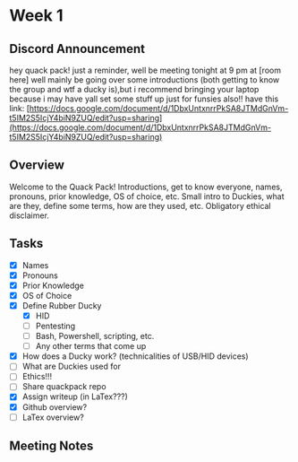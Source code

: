 # Week 1

## Discord Announcement
hey quack pack! just a reminder, well be meeting tonight at 9 pm at [room here]
well mainly be going over some introductions (both getting to know the group and wtf a ducky is),but i recommend bringing your laptop because i may have yall set some stuff up just for funsies
also!! have this link: [https://docs.google.com/document/d/1DbxUntxnrrPkSA8JTMdGnVm-t5IM2S5IcjY4biN9ZUQ/edit?usp=sharing](https://docs.google.com/document/d/1DbxUntxnrrPkSA8JTMdGnVm-t5IM2S5IcjY4biN9ZUQ/edit?usp=sharing)

## Overview
Welcome to the Quack Pack!
Introductions, get to know everyone, names, pronouns, prior knowledge, OS of choice, etc.
Small intro to Duckies, what are they, define some terms, how are they used, etc.
Obligatory ethical disclaimer.

## Tasks
- [x] Names
- [x] Pronouns
- [x] Prior Knowledge
- [x] OS of Choice
- [x] Define Rubber Ducky
    - [x] HID
    - [ ] Pentesting
    - [ ] Bash, Powershell, scripting, etc.
    - [ ] Any other terms that come up
- [x] How does a Ducky work? (technicalities of USB/HID devices)
- [ ] What are Duckies used for
- [ ] Ethics!!!
- [ ] Share quackpack repo
- [x] Assign writeup (in LaTex???)
- [x] Github overview?
- [ ] LaTex overview?

## Meeting Notes
